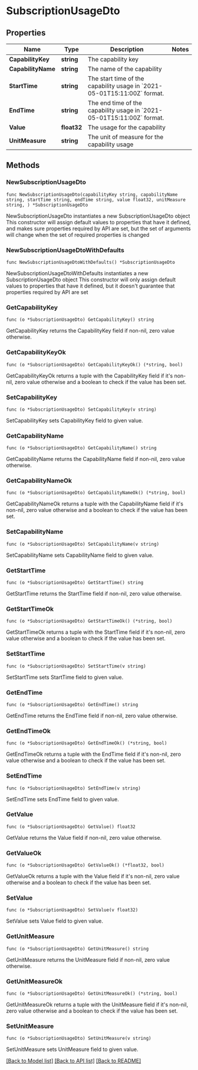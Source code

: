 # SubscriptionUsageDto

## Properties

Name | Type | Description | Notes
------------ | ------------- | ------------- | -------------
**CapabilityKey** | **string** | The capability key | 
**CapabilityName** | **string** | The name of the capability | 
**StartTime** | **string** | The start time of the capability usage in &#x60;2021-05-01T15:11:00Z&#x60; format. | 
**EndTime** | **string** | The end time of the capability usage in &#x60;2021-05-01T15:11:00Z&#x60; format. | 
**Value** | **float32** | The usage for the capability | 
**UnitMeasure** | **string** | The unit of measure for the capability usage | 

## Methods

### NewSubscriptionUsageDto

`func NewSubscriptionUsageDto(capabilityKey string, capabilityName string, startTime string, endTime string, value float32, unitMeasure string, ) *SubscriptionUsageDto`

NewSubscriptionUsageDto instantiates a new SubscriptionUsageDto object
This constructor will assign default values to properties that have it defined,
and makes sure properties required by API are set, but the set of arguments
will change when the set of required properties is changed

### NewSubscriptionUsageDtoWithDefaults

`func NewSubscriptionUsageDtoWithDefaults() *SubscriptionUsageDto`

NewSubscriptionUsageDtoWithDefaults instantiates a new SubscriptionUsageDto object
This constructor will only assign default values to properties that have it defined,
but it doesn't guarantee that properties required by API are set

### GetCapabilityKey

`func (o *SubscriptionUsageDto) GetCapabilityKey() string`

GetCapabilityKey returns the CapabilityKey field if non-nil, zero value otherwise.

### GetCapabilityKeyOk

`func (o *SubscriptionUsageDto) GetCapabilityKeyOk() (*string, bool)`

GetCapabilityKeyOk returns a tuple with the CapabilityKey field if it's non-nil, zero value otherwise
and a boolean to check if the value has been set.

### SetCapabilityKey

`func (o *SubscriptionUsageDto) SetCapabilityKey(v string)`

SetCapabilityKey sets CapabilityKey field to given value.


### GetCapabilityName

`func (o *SubscriptionUsageDto) GetCapabilityName() string`

GetCapabilityName returns the CapabilityName field if non-nil, zero value otherwise.

### GetCapabilityNameOk

`func (o *SubscriptionUsageDto) GetCapabilityNameOk() (*string, bool)`

GetCapabilityNameOk returns a tuple with the CapabilityName field if it's non-nil, zero value otherwise
and a boolean to check if the value has been set.

### SetCapabilityName

`func (o *SubscriptionUsageDto) SetCapabilityName(v string)`

SetCapabilityName sets CapabilityName field to given value.


### GetStartTime

`func (o *SubscriptionUsageDto) GetStartTime() string`

GetStartTime returns the StartTime field if non-nil, zero value otherwise.

### GetStartTimeOk

`func (o *SubscriptionUsageDto) GetStartTimeOk() (*string, bool)`

GetStartTimeOk returns a tuple with the StartTime field if it's non-nil, zero value otherwise
and a boolean to check if the value has been set.

### SetStartTime

`func (o *SubscriptionUsageDto) SetStartTime(v string)`

SetStartTime sets StartTime field to given value.


### GetEndTime

`func (o *SubscriptionUsageDto) GetEndTime() string`

GetEndTime returns the EndTime field if non-nil, zero value otherwise.

### GetEndTimeOk

`func (o *SubscriptionUsageDto) GetEndTimeOk() (*string, bool)`

GetEndTimeOk returns a tuple with the EndTime field if it's non-nil, zero value otherwise
and a boolean to check if the value has been set.

### SetEndTime

`func (o *SubscriptionUsageDto) SetEndTime(v string)`

SetEndTime sets EndTime field to given value.


### GetValue

`func (o *SubscriptionUsageDto) GetValue() float32`

GetValue returns the Value field if non-nil, zero value otherwise.

### GetValueOk

`func (o *SubscriptionUsageDto) GetValueOk() (*float32, bool)`

GetValueOk returns a tuple with the Value field if it's non-nil, zero value otherwise
and a boolean to check if the value has been set.

### SetValue

`func (o *SubscriptionUsageDto) SetValue(v float32)`

SetValue sets Value field to given value.


### GetUnitMeasure

`func (o *SubscriptionUsageDto) GetUnitMeasure() string`

GetUnitMeasure returns the UnitMeasure field if non-nil, zero value otherwise.

### GetUnitMeasureOk

`func (o *SubscriptionUsageDto) GetUnitMeasureOk() (*string, bool)`

GetUnitMeasureOk returns a tuple with the UnitMeasure field if it's non-nil, zero value otherwise
and a boolean to check if the value has been set.

### SetUnitMeasure

`func (o *SubscriptionUsageDto) SetUnitMeasure(v string)`

SetUnitMeasure sets UnitMeasure field to given value.



[[Back to Model list]](../README.md#documentation-for-models) [[Back to API list]](../README.md#documentation-for-api-endpoints) [[Back to README]](../README.md)


